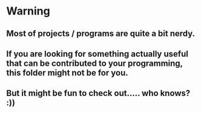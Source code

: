 # Warning

## Most of projects / programs are quite a bit nerdy.

## If you are looking for something actually useful that can be contributed to your programming, this folder might not be for you.

##  But it might be fun to check out..... who knows? :))
